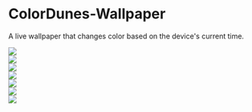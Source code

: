 # ColorDunes-Wallpaper
A live wallpaper that changes color based on the device's current time.

![ ](1.png)<br/>
![ ](2.png)<br/>
![ ](3.png)<br/>
![ ](4.png)<br/>
![ ](5.png)<br/>
![ ](6.png)<br/>
![ ](7.png)<br/>
